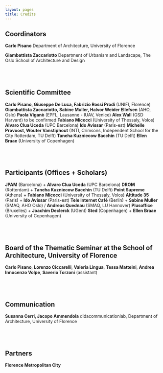 ```yaml
---
layout: pages
title: Credits
---
```


## Coordinators
**Carlo Pisano**
Department of Architecture, University of Florence

**Giambattista Zaccariotto**
Department of Urbanism and Landscape, The Oslo School of Architecture and Design

## &nbsp;
## Scientific Committee
**Carlo Pisano, Giuseppe De Luca, Fabrizio Rossi Prodi** (UNIFI, Florence)
**Giambattista Zaccariotto, Sabine Muller, Halvor Weider Ellefsen** (AHO, Oslo)
**Paola Viganò** (EPFL, Lausanne - IUAV, Venice)
**Alex Wall** (GSD Harvard) to be confirmed
**Fabiano Micocci** (University of Thessaly, Volos)
**Alvaro Clua Uceda** (UPC Barcelona)
**Ido Avissar** (Paris-est)
**Michelle Provoost, Wouter Vanstiphout** (INTI, Crimsons, Independent School for the City Rotterdam, TU Delft)
**Taneha Kuzniecow Bacchin** (TU Delft)
**Ellen Braae** (University of Copenhagen)

## &nbsp;
## Participants (Offices + Scholars)
**JPAM** (Barcelona) + **Alvaro Clua Uceda** (UPC Barcelona)
**DROM** (Rotterdam) + **Taneha Kuzniecow Bacchin** (TU Delft)
**Point Supreme** (Athens) + **Fabiano Micocci** (University of Thessaly, Volos)
**Altitude 35** (Paris) + **Ido Avissar** (Paris-est)
**Tele Internet Café** (Berlin) + **Sabine Muller** (SMAQ, AHO Oslo) / **Andreas Quednau** (SMAQ, LU Hannover)
**Plusoffice** (Bruxelles) + **Joachim Declerck** (UGent)
**Sted** (Copenhagen) + **Ellen Braae** (University of Copenhagen)

## &nbsp;
## Board of the Thematic Seminar at the School of Architecture, University of Florence
**Carlo Pisano**, **Lorenzo Ciccarelli**, **Valeria Lingua**, **Tessa Matteini**, **Andrea Innocenzo Volpe**, **Saverio Torzoni** (assistant)

## &nbsp;
## Communication
**Susanna Cerri, Jacopo Ammendola**
didacommunicationlab, Department of Architecture, University of Florence

## &nbsp;
## Partners
**Florence Metropolitan City**
